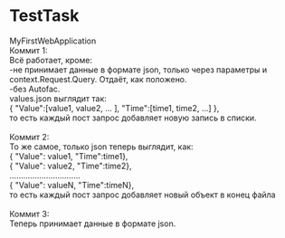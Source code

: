 # TestTask
MyFirstWebApplication<br>
Коммит 1:<br>
Всё работает, кроме:<br>
	-не принимает данные в формате json, только через параметры и context.Request.Query. Отдаёт, как положено.<br>
	-без Autofac.<br>
values.json выглядит так:<br>
	{ "Value":[value1, value2, ... ], "Time":[time1, time2, ...] },<br>
	то есть каждый пост запрос добавляет новую запись в списки.<br><br>
Коммит 2:<br>
То же самое, только json теперь выглядит, как:<br>
{ "Value": value1, "Time":time1},<br>
{ "Value": value2, "Time":time2},<br>
...............................<br>
{ "Value": valueN, "Time":timeN},<br>
то есть каждый пост запрос добавляет новый объект в конец файла<br><br>
Коммит 3:<br>
Теперь принимает данные в формате json.
